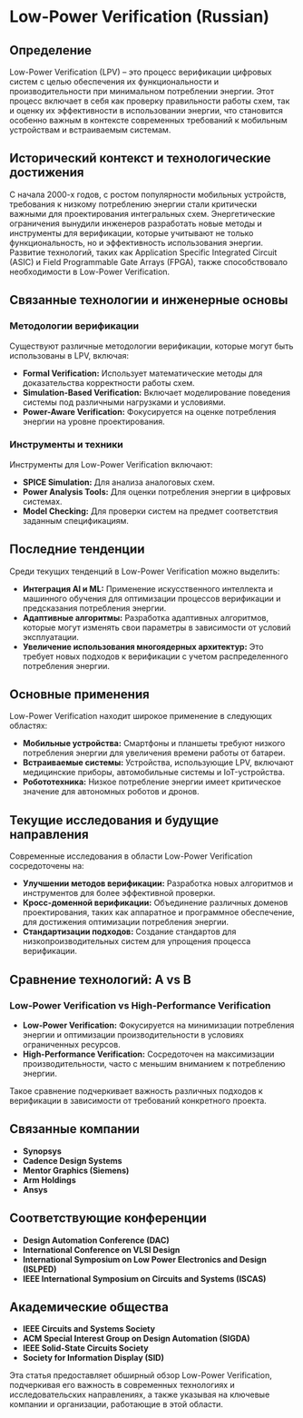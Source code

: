 # Low-Power Verification (Russian)

## Определение

Low-Power Verification (LPV) – это процесс верификации цифровых систем с целью обеспечения их функциональности и производительности при минимальном потреблении энергии. Этот процесс включает в себя как проверку правильности работы схем, так и оценку их эффективности в использовании энергии, что становится особенно важным в контексте современных требований к мобильным устройствам и встраиваемым системам.

## Исторический контекст и технологические достижения

С начала 2000-х годов, с ростом популярности мобильных устройств, требования к низкому потреблению энергии стали критически важными для проектирования интегральных схем. Энергетические ограничения вынудили инженеров разработать новые методы и инструменты для верификации, которые учитывают не только функциональность, но и эффективность использования энергии. Развитие технологий, таких как Application Specific Integrated Circuit (ASIC) и Field Programmable Gate Arrays (FPGA), также способствовало необходимости в Low-Power Verification.

## Связанные технологии и инженерные основы

### Методологии верификации

Существуют различные методологии верификации, которые могут быть использованы в LPV, включая:

- **Formal Verification:** Использует математические методы для доказательства корректности работы схем.
- **Simulation-Based Verification:** Включает моделирование поведения системы под различными нагрузками и условиями.
- **Power-Aware Verification:** Фокусируется на оценке потребления энергии на уровне проектирования.

### Инструменты и техники

Инструменты для Low-Power Verification включают:

- **SPICE Simulation:** Для анализа аналоговых схем.
- **Power Analysis Tools:** Для оценки потребления энергии в цифровых системах.
- **Model Checking:** Для проверки систем на предмет соответствия заданным спецификациям.

## Последние тенденции

Среди текущих тенденций в Low-Power Verification можно выделить:

- **Интеграция AI и ML:** Применение искусственного интеллекта и машинного обучения для оптимизации процессов верификации и предсказания потребления энергии.
- **Адаптивные алгоритмы:** Разработка адаптивных алгоритмов, которые могут изменять свои параметры в зависимости от условий эксплуатации.
- **Увеличение использования многоядерных архитектур:** Это требует новых подходов к верификации с учетом распределенного потребления энергии.

## Основные применения

Low-Power Verification находит широкое применение в следующих областях:

- **Мобильные устройства:** Смартфоны и планшеты требуют низкого потребления энергии для увеличения времени работы от батареи.
- **Встраиваемые системы:** Устройства, использующие LPV, включают медицинские приборы, автомобильные системы и IoT-устройства.
- **Робототехника:** Низкое потребление энергии имеет критическое значение для автономных роботов и дронов.

## Текущие исследования и будущие направления

Современные исследования в области Low-Power Verification сосредоточены на:

- **Улучшении методов верификации:** Разработка новых алгоритмов и инструментов для более эффективной проверки.
- **Кросс-доменной верификации:** Объединение различных доменов проектирования, таких как аппаратное и программное обеспечение, для достижения оптимизации потребления энергии.
- **Стандартизации подходов:** Создание стандартов для низкопроизводительных систем для упрощения процесса верификации.

## Сравнение технологий: A vs B

### Low-Power Verification vs High-Performance Verification

- **Low-Power Verification:** Фокусируется на минимизации потребления энергии и оптимизации производительности в условиях ограниченных ресурсов.
- **High-Performance Verification:** Сосредоточен на максимизации производительности, часто с меньшим вниманием к потреблению энергии.

Такое сравнение подчеркивает важность различных подходов к верификации в зависимости от требований конкретного проекта.

## Связанные компании

- **Synopsys**
- **Cadence Design Systems**
- **Mentor Graphics (Siemens)**
- **Arm Holdings**
- **Ansys**

## Соответствующие конференции

- **Design Automation Conference (DAC)**
- **International Conference on VLSI Design**
- **International Symposium on Low Power Electronics and Design (ISLPED)**
- **IEEE International Symposium on Circuits and Systems (ISCAS)**

## Академические общества

- **IEEE Circuits and Systems Society**
- **ACM Special Interest Group on Design Automation (SIGDA)**
- **IEEE Solid-State Circuits Society**
- **Society for Information Display (SID)**

Эта статья предоставляет обширный обзор Low-Power Verification, подчеркивая его важность в современных технологиях и исследовательских направлениях, а также указывая на ключевые компании и организации, работающие в этой области.
